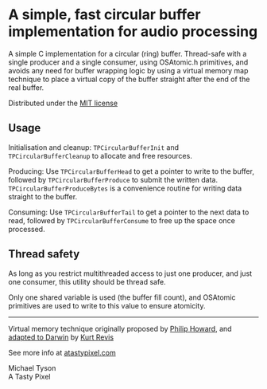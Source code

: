 A simple, fast circular buffer implementation for audio processing
==================================================================

A simple C implementation for a circular (ring) buffer. Thread-safe with a single producer and a single consumer, using OSAtomic.h primitives, and avoids any need for buffer wrapping logic by using a virtual memory map technique to place a virtual copy of the buffer straight after the end of the real buffer.

Distributed under the [MIT license](http://opensource.org/licenses/mit-license.php)

Usage
-----

Initialisation and cleanup: `TPCircularBufferInit` and `TPCircularBufferCleanup` to allocate and free resources.

Producing: Use `TPCircularBufferHead` to get a pointer to write to the buffer, followed by `TPCircularBufferProduce` to submit the written data.  `TPCircularBufferProduceBytes` is a convenience routine for writing data straight to the buffer.

Consuming: Use `TPCircularBufferTail` to get a pointer to the next data to read, followed by `TPCircularBufferConsume` to free up the space once processed.

Thread safety
-------------

As long as you restrict multithreaded access to just one producer, and just one consumer, this utility should be thread safe. 

Only one shared variable is used (the buffer fill count), and OSAtomic primitives are used to write to this value to ensure atomicity.

-----------------------------------------------------

Virtual memory technique originally proposed by [Philip Howard](http://vrb.slashusr.org/), and [adapted to Darwin](http://www.snoize.com/Code/PlayBufferedSoundFile.tar.gz) by [Kurt Revis](http://www.snoize.com)

See more info at [atastypixel.com](http://atastypixel.com/blog/a-simple-fast-circular-buffer-implementation-for-audio-processing/)

Michael Tyson  
A Tasty Pixel